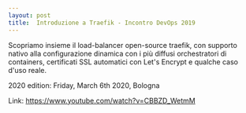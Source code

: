 ```yaml
---
layout: post
title:  Introduzione a Traefik - Incontro DevOps 2019
---
```


Scopriamo insieme il load-balancer open-source traefik, con supporto nativo alla
configurazione dinamica con i più diffusi orchestratori di containers,
certificati SSL automatici con Let's Encrypt e qualche caso d'uso reale.

2020 edition: Friday, March 6th 2020, Bologna

Link: https://www.youtube.com/watch?v=CBBZD_WetmM
